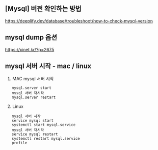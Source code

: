 
## [Mysql] 버전 확인하는 방법

https://deeplify.dev/database/troubleshoot/how-to-check-mysql-version


## mysql dump 옵션

https://xinet.kr/?p=2675


## mysql 서버 시작 - mac / linux

1. MAC
   mysql 서버 시작
```aidl
   mysql.server start
   mysql 서버 재시작
   mysql.server restart
```
2. Linux
```aidl
   mysql 서버 시작
   service mysql start
   systemctl start mysql.service
   mysql 서버 재시작
   service mysql restart
   systemctl restart mysql.service
   profile
```
